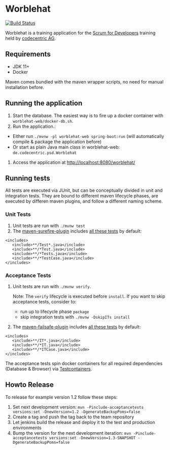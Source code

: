 # Worblehat

[![Build Status](https://travis-ci.org/scrum-for-developers/worblehat.svg?branch=master)](https://travis-ci.org/scrum-for-developers/worblehat)

Worblehat is a training application for the [Scrum for Developers](https://github.com/scrum-for-developers) training
held by [codecentric AG](https://www.codecentric.de/).

## Requirements
* JDK 11+
* Docker

Maven comes bundled with the maven wrapper scripts, no need for manual installation before.

## Running the application

1. Start the database. The easiest way is to fire up a docker container with  `worblehat-web/docker-db.sh`.
1. Run the application.:
  * Either run `./mvnw -pl worblehat-web spring-boot:run` (will automatically compile & package the application before)
  * Or start as plain Java main class in worblehat-web: `de.codecentric.psd.Worblehat`
1. Access the application at <http://localhost:8080/worblehat/>

## Running tests

All tests are executed via JUnit, but can be conceptually divided in unit and integration tests. They are bound to different
maven lifecycle phases, are executed by differen maven plugins, and follow a different naming scheme.

### Unit Tests

1. Unit tests are run with `./mvnw test`
1. The [maven-surefire-plugin](https://maven.apache.org/surefire/maven-surefire-plugin) includes
 [all these tests](https://maven.apache.org/surefire/maven-surefire-plugin/test-mojo.html#includes) by default:
 ```
<includes>
    <include>**/Test*.java</include>
    <include>**/*Test.java</include>
    <include>**/*Tests.java</include>
    <include>**/*TestCase.java</include>
</includes>
```

### Acceptance Tests

1. Unit tests are run with `./mvnw verify`.
 
   Note: The `verify` lifecycle is executed before `install`. If you want to skip acceptance tests, consider to:
   * run up to lifecycle phase `package`
   * skip integration tests with `./mvnw -DskipITs install`
1. The [maven-failsafe-plugin](https://maven.apache.org/surefire/maven-failsafe-plugin) includes
 [all these tests](https://maven.apache.org/surefire/maven-failsafe-plugin/integration-test-mojo.html#includes) by default:
 ```
<includes>
    <include>**/IT*.java</include>
    <include>**/*IT.java</include>
    <include>**/*ITCase.java</include>
</includes>
```

The acceptance tests spin docker containers for all required dependencies (Database & Browser) via [Testcontainers](https://www.testcontainers.org/).

## Howto Release

To release for example version 1.2 follow these steps:

1. Set next development version: `mvn -Pinclude-acceptancetests versions:set -DnewVersion=1.2 -DgenerateBackupPoms=false`
1. Create a tag and push the tag back to the team repository
1. Let jenkins build the release and deploy it to the test and production environments
1. Bump the version for the next development iteration: `mvn -Pinclude-acceptancetests versions:set -DnewVersion=1.3-SNAPSHOT -DgenerateBackupPoms=false`
